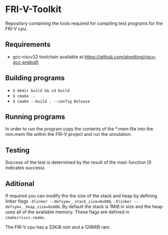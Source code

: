 # FRI-V-Toolkit

Repository containing the tools required for compiling test programs for the FRI-V cpu.

## Requirements
 - gcc-riscv32 toolchain available at https://github.com/stnolting/riscv-gcc-prebuilt

## Building programs
 - `$ mkdir build && cd build`
 - `$ cmake ..`
 - `$ cmake --build . --config Release`

## Running programs

In order to run the program copy the contents of the *.mem file into the rom.mem file within the FRI-V project and run the simulation.

## Testing

Success of the test is determined by the result of the main function (0 indicates success).

## Aditional

If required you can modify the the size of the stack and heap by defining linker flags `-Xlinker --defsym=__stack_size=0x800`, `-Xlinker --defsym=__heap_size=0x800`.
By default the stack is 1MiB in size and the heap uses all of the available memory.
These flags are defined in `cmake/riscv.cmake`.

The FRI-V cpu has a 32KiB rom and a 128MiB ram.
